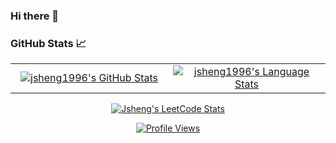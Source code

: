### Hi there 👋

### GitHub Stats 📈
<div align="center">
  <table width="100%">
    <tbody>
      <tr>
        <td width="50%" style="border: none !important;">
        <div align="center" width="100%">
          <a href="https://github.com/jsheng1996">
            <img src="https://github-readme-stats.vercel.app/api?username=jsheng1996&count_private=true&show_icons=true&theme=synthwave" alt="jsheng1996's GitHub Stats" vertical-align="middle"/>
          </a>
        </div>
        </td>
        <td width="50%" style="border: none !important;">
        <div align="center" width="100%">
          <a href="https://github.com/jsheng1996">
            <img src="https://github-readme-stats.vercel.app/api/top-langs/?username=jsheng1996&hide=jupyter%20notebook,html&theme=synthwave" alt="jsheng1996's Language Stats" vertical-align="middle"/>
          </a>
        </div>
        </td>
      </tr>
    </tbody>
  <table>
<div>
<p align="center">
  <a href="[https://github.com/JacobLinCool/LeetCode-Stats-Card](https://leetcode.com/u/jsheng/)" target="_blank">
    <img title="Jsheng's LeetCode Stats" alt="Jsheng's LeetCode Stats" src="https://leetcard.jacoblin.cool/jsheng??theme=forest&font=Ubuntu%20Mono&ext=heatmap" />
  </a>
</p>
<div align='center'>
  <a href="https://github.com/jsheng1996">
     <img src= https://komarev.com/ghpvc/?username=jsheng1996&label=PROFILE+VIEWS alt = "Profile Views"/>
  </a>
</div>

<!--
**jsheng1996/jsheng1996** is a ✨ _special_ ✨ repository because its `README.md` (this file) appears on your GitHub profile.

Here are some ideas to get you started:

- 🔭 I’m currently working on ...
- 🌱 I’m currently learning ...
- 👯 I’m looking to collaborate on ...
- 🤔 I’m looking for help with ...
- 💬 Ask me about ...
- 📫 How to reach me: ...
- 😄 Pronouns: ...
- ⚡ Fun fact: ...
-->
